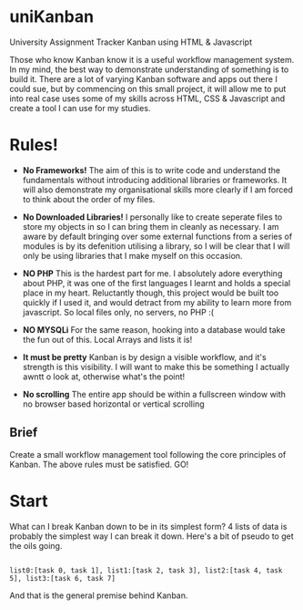 # uniKanban
University Assignment Tracker Kanban using HTML &amp; Javascript

Those who know Kanban know it is a useful workflow management system. In my mind, the best way to demonstrate understanding of something is to build it. There are a lot of varying Kanban software and apps out there I could sue, but by commencing on this small project, it will allow me to put into real case uses some of my skills across HTML, CSS & Javascript and create a tool I can use for my studies. 

# Rules! #
* **No Frameworks!** The aim of this is to write code and understand the fundamentals without introducing additional libraries or frameworks. It will also demonstrate my organisational skills more clearly if I am forced to think about the order of my files.
* **No Downloaded Libraries!** I personally like to create seperate files to store my objects in so I can bring them in cleanly as necessary. I am aware by default bringing over some external functions from a series of modules is by its defenition utilising a library, so I will be clear that I will only be using libraries that I make myself on this occasion.
* **NO PHP** This is the hardest part for me. I absolutely adore everything about PHP, it was one of the first languages I learnt and holds a special place in my heart. Reluctantly though, this project would be built too quickly if I used it, and would detract from my ability to learn more from javascript. So local files only, no servers, no PHP :(
* **NO MYSQLi** For the same reason, hooking into a database would take the fun out of this. Local Arrays and lists it is!

* **It must be pretty** Kanban is by design a visible workflow, and it's strength is this visibility. I will want to make this be something I actually awntt o look at, otherwise what's the point!

* **No scrolling** The entire app should be within a fullscreen window with no browser based horizontal or vertical scrolling

## Brief ##
Create a small workflow management tool following the core principles of Kanban. The above rules must be satisfied. GO!


# Start #

What can I break Kanban down to be in its simplest form? 4 lists of data is probably the simplest way I can break it down. Here's a bit of pseudo to get the oils going.

```

list0:[task 0, task 1], list1:[task 2, task 3], list2:[task 4, task 5], list3:[task 6, task 7]

```
And that is the general premise behind Kanban.

